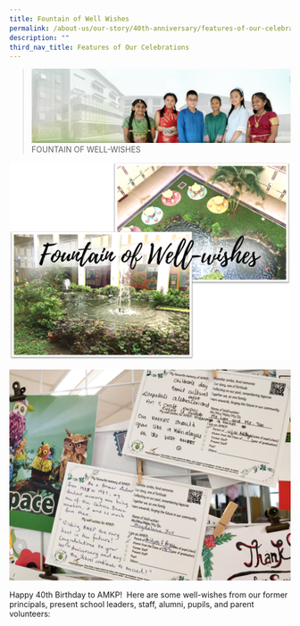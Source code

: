 ```yaml
---
title: Fountain of Well Wishes
permalink: /about-us/our-story/40th-anniversary/features-of-our-celebrations/fountain-of-well-wishes/
description: ""
third_nav_title: Features of Our Celebrations
---
```

> ![](/images/About%20Us/banner2-with%20bg.jpg)
>FOUNTAIN OF WELL-WISHES

![](/images/About%20Us/40th%20Anniversary/Fountain.png)

![](/images/About%20Us/40th%20Anniversary/fountain2.png)

Happy 40th Birthday to AMKP!  Here are some well-wishes from our former principals, present school leaders, staff, alumni, pupils, and parent volunteers: